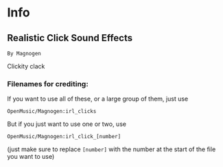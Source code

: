 # Info
## Realistic Click Sound Effects
`By Magnogen`

Clickity clack

### Filenames for crediting:
If you want to use all of these, or a large group of them, just use
```
OpenMusic/Magnogen:irl_clicks
```
But if you just want to use one or two, use
```
OpenMusic/Magnogen:irl_click_[number]
```
(just make sure to replace ` [number] ` with the number at the start of the file you want to use)
